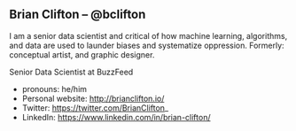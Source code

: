 ## Brian Clifton – @bclifton

I am a senior data scientist and critical of how machine learning, algorithms, and data are used to launder biases and systematize oppression.
Formerly: conceptual artist, and graphic designer.

Senior Data Scientist at BuzzFeed

- pronouns: he/him
- Personal website: http://brianclifton.io/
- Twitter: https://twitter.com/BrianClifton_
- LinkedIn: https://www.linkedin.com/in/brian-clifton/
